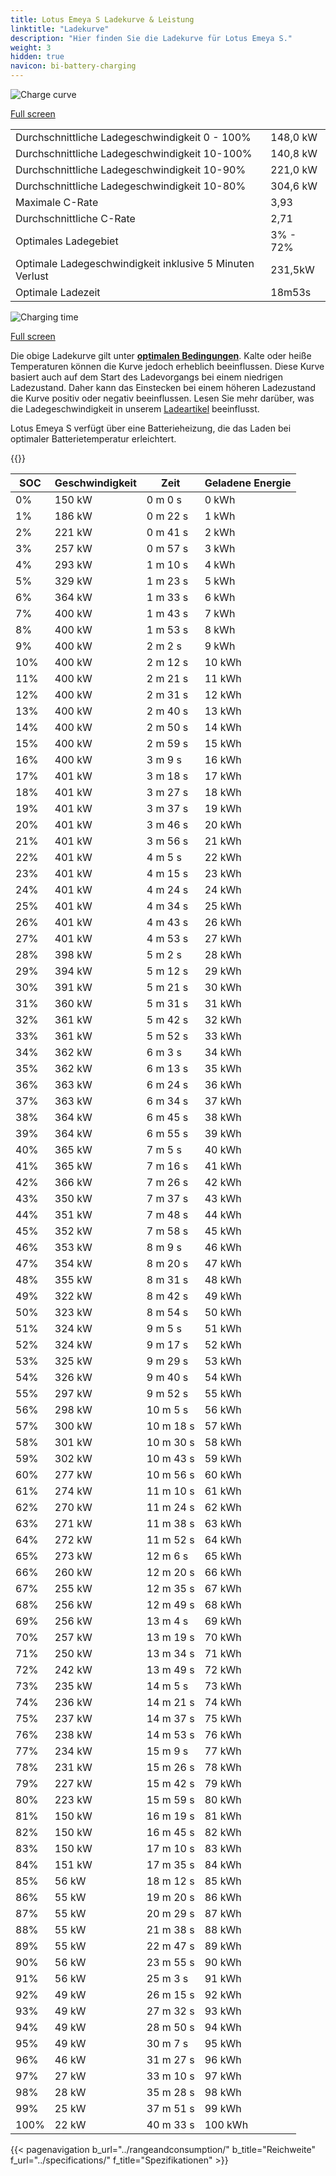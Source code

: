 ```yaml
---
title: Lotus Emeya S Ladekurve & Leistung
linktitle: "Ladekurve"
description: "Hier finden Sie die Ladekurve für Lotus Emeya S."
weight: 3
hidden: true
navicon: bi-battery-charging
---
```

<!-- markdownlint-disable MD033 -->
<img src="/images/models/lotus/emeya/emeya_s/chargingcurve.svg" alt="Charge curve" class="img-fluid">

[Full screen](/images/models/lotus/emeya/emeya_s/chargingcurve.svg)


<table class="table table-striped border">
<tbody>
<tr>
<td>Durchschnittliche Ladegeschwindigkeit 0 - 100%</td><td>148,0 kW</td>
</tr>
<tr>
<td>Durchschnittliche Ladegeschwindigkeit 10-100%</td><td>140,8 kW</td>
</tr>
<tr>
<td>Durchschnittliche Ladegeschwindigkeit 10-90%</td><td>221,0 kW</td>
</tr>
<tr>
<td>Durchschnittliche Ladegeschwindigkeit 10-80%</td><td>304,6 kW</td>
</tr>
<tr>
<td>Maximale C-Rate</td><td>3,93</td>
</tr>
<tr>
<td>Durchschnittliche C-Rate</td><td>2,71</td>
</tr>
<tr>
<td>Optimales Ladegebiet</td><td>3% - 72%</td>
</tr>
<tr>
<td>Optimale Ladegeschwindigkeit inklusive 5 Minuten Verlust</td><td>231,5kW</td>
</tr>
<tr>
<td>Optimale Ladezeit</td><td>18m53s</td>
</tr>
</tbody>
</table>
<img src="/images/models/lotus/emeya/emeya_s/chargingtime.svg" alt="Charging time" class="img-fluid">

[Full screen](/images/models/lotus/emeya/emeya_s/chargingtime.svg)


Die obige Ladekurve gilt unter **[optimalen Bedingungen](../../../../../technology/battery/charging/#temperature)**. Kalte oder heiße Temperaturen können die Kurve jedoch erheblich beeinflussen. Diese Kurve basiert auch auf dem Start des Ladevorgangs bei einem niedrigen Ladezustand. Daher kann das Einstecken bei einem höheren Ladezustand die Kurve positiv oder negativ beeinflussen. Lesen Sie mehr darüber, was die Ladegeschwindigkeit in unserem [Ladeartikel](../../../../../technology/battery/charging/) beeinflusst.


Lotus Emeya S verfügt über eine Batterieheizung, die das Laden bei optimaler Batterietemperatur erleichtert.


{{<evkxdisplayaddarticle />}}
<table class="table table-striped border">
<thead>
<tr><th>SOC</th><th>Geschwindigkeit</th><th>Zeit</th><th>Geladene Energie</th></tr>
</thead>
<tbody>
<tr>
<td>0%</td><td>150 kW</td><td> 0 m 0 s </td><td>0 kWh </td>
</tr>
<tr>
<td>1%</td><td>186 kW</td><td> 0 m 22 s </td><td>1 kWh </td>
</tr>
<tr>
<td>2%</td><td>221 kW</td><td> 0 m 41 s </td><td>2 kWh </td>
</tr>
<tr>
<td>3%</td><td>257 kW</td><td> 0 m 57 s </td><td>3 kWh </td>
</tr>
<tr>
<td>4%</td><td>293 kW</td><td> 1 m 10 s </td><td>4 kWh </td>
</tr>
<tr>
<td>5%</td><td>329 kW</td><td> 1 m 23 s </td><td>5 kWh </td>
</tr>
<tr>
<td>6%</td><td>364 kW</td><td> 1 m 33 s </td><td>6 kWh </td>
</tr>
<tr>
<td>7%</td><td>400 kW</td><td> 1 m 43 s </td><td>7 kWh </td>
</tr>
<tr>
<td>8%</td><td>400 kW</td><td> 1 m 53 s </td><td>8 kWh </td>
</tr>
<tr>
<td>9%</td><td>400 kW</td><td> 2 m 2 s </td><td>9 kWh </td>
</tr>
<tr>
<td>10%</td><td>400 kW</td><td> 2 m 12 s </td><td>10 kWh </td>
</tr>
<tr>
<td>11%</td><td>400 kW</td><td> 2 m 21 s </td><td>11 kWh </td>
</tr>
<tr>
<td>12%</td><td>400 kW</td><td> 2 m 31 s </td><td>12 kWh </td>
</tr>
<tr>
<td>13%</td><td>400 kW</td><td> 2 m 40 s </td><td>13 kWh </td>
</tr>
<tr>
<td>14%</td><td>400 kW</td><td> 2 m 50 s </td><td>14 kWh </td>
</tr>
<tr>
<td>15%</td><td>400 kW</td><td> 2 m 59 s </td><td>15 kWh </td>
</tr>
<tr>
<td>16%</td><td>400 kW</td><td> 3 m 9 s </td><td>16 kWh </td>
</tr>
<tr>
<td>17%</td><td>401 kW</td><td> 3 m 18 s </td><td>17 kWh </td>
</tr>
<tr>
<td>18%</td><td>401 kW</td><td> 3 m 27 s </td><td>18 kWh </td>
</tr>
<tr>
<td>19%</td><td>401 kW</td><td> 3 m 37 s </td><td>19 kWh </td>
</tr>
<tr>
<td>20%</td><td>401 kW</td><td> 3 m 46 s </td><td>20 kWh </td>
</tr>
<tr>
<td>21%</td><td>401 kW</td><td> 3 m 56 s </td><td>21 kWh </td>
</tr>
<tr>
<td>22%</td><td>401 kW</td><td> 4 m 5 s </td><td>22 kWh </td>
</tr>
<tr>
<td>23%</td><td>401 kW</td><td> 4 m 15 s </td><td>23 kWh </td>
</tr>
<tr>
<td>24%</td><td>401 kW</td><td> 4 m 24 s </td><td>24 kWh </td>
</tr>
<tr>
<td>25%</td><td>401 kW</td><td> 4 m 34 s </td><td>25 kWh </td>
</tr>
<tr>
<td>26%</td><td>401 kW</td><td> 4 m 43 s </td><td>26 kWh </td>
</tr>
<tr>
<td>27%</td><td>401 kW</td><td> 4 m 53 s </td><td>27 kWh </td>
</tr>
<tr>
<td>28%</td><td>398 kW</td><td> 5 m 2 s </td><td>28 kWh </td>
</tr>
<tr>
<td>29%</td><td>394 kW</td><td> 5 m 12 s </td><td>29 kWh </td>
</tr>
<tr>
<td>30%</td><td>391 kW</td><td> 5 m 21 s </td><td>30 kWh </td>
</tr>
<tr>
<td>31%</td><td>360 kW</td><td> 5 m 31 s </td><td>31 kWh </td>
</tr>
<tr>
<td>32%</td><td>361 kW</td><td> 5 m 42 s </td><td>32 kWh </td>
</tr>
<tr>
<td>33%</td><td>361 kW</td><td> 5 m 52 s </td><td>33 kWh </td>
</tr>
<tr>
<td>34%</td><td>362 kW</td><td> 6 m 3 s </td><td>34 kWh </td>
</tr>
<tr>
<td>35%</td><td>362 kW</td><td> 6 m 13 s </td><td>35 kWh </td>
</tr>
<tr>
<td>36%</td><td>363 kW</td><td> 6 m 24 s </td><td>36 kWh </td>
</tr>
<tr>
<td>37%</td><td>363 kW</td><td> 6 m 34 s </td><td>37 kWh </td>
</tr>
<tr>
<td>38%</td><td>364 kW</td><td> 6 m 45 s </td><td>38 kWh </td>
</tr>
<tr>
<td>39%</td><td>364 kW</td><td> 6 m 55 s </td><td>39 kWh </td>
</tr>
<tr>
<td>40%</td><td>365 kW</td><td> 7 m 5 s </td><td>40 kWh </td>
</tr>
<tr>
<td>41%</td><td>365 kW</td><td> 7 m 16 s </td><td>41 kWh </td>
</tr>
<tr>
<td>42%</td><td>366 kW</td><td> 7 m 26 s </td><td>42 kWh </td>
</tr>
<tr>
<td>43%</td><td>350 kW</td><td> 7 m 37 s </td><td>43 kWh </td>
</tr>
<tr>
<td>44%</td><td>351 kW</td><td> 7 m 48 s </td><td>44 kWh </td>
</tr>
<tr>
<td>45%</td><td>352 kW</td><td> 7 m 58 s </td><td>45 kWh </td>
</tr>
<tr>
<td>46%</td><td>353 kW</td><td> 8 m 9 s </td><td>46 kWh </td>
</tr>
<tr>
<td>47%</td><td>354 kW</td><td> 8 m 20 s </td><td>47 kWh </td>
</tr>
<tr>
<td>48%</td><td>355 kW</td><td> 8 m 31 s </td><td>48 kWh </td>
</tr>
<tr>
<td>49%</td><td>322 kW</td><td> 8 m 42 s </td><td>49 kWh </td>
</tr>
<tr>
<td>50%</td><td>323 kW</td><td> 8 m 54 s </td><td>50 kWh </td>
</tr>
<tr>
<td>51%</td><td>324 kW</td><td> 9 m 5 s </td><td>51 kWh </td>
</tr>
<tr>
<td>52%</td><td>324 kW</td><td> 9 m 17 s </td><td>52 kWh </td>
</tr>
<tr>
<td>53%</td><td>325 kW</td><td> 9 m 29 s </td><td>53 kWh </td>
</tr>
<tr>
<td>54%</td><td>326 kW</td><td> 9 m 40 s </td><td>54 kWh </td>
</tr>
<tr>
<td>55%</td><td>297 kW</td><td> 9 m 52 s </td><td>55 kWh </td>
</tr>
<tr>
<td>56%</td><td>298 kW</td><td> 10 m 5 s </td><td>56 kWh </td>
</tr>
<tr>
<td>57%</td><td>300 kW</td><td> 10 m 18 s </td><td>57 kWh </td>
</tr>
<tr>
<td>58%</td><td>301 kW</td><td> 10 m 30 s </td><td>58 kWh </td>
</tr>
<tr>
<td>59%</td><td>302 kW</td><td> 10 m 43 s </td><td>59 kWh </td>
</tr>
<tr>
<td>60%</td><td>277 kW</td><td> 10 m 56 s </td><td>60 kWh </td>
</tr>
<tr>
<td>61%</td><td>274 kW</td><td> 11 m 10 s </td><td>61 kWh </td>
</tr>
<tr>
<td>62%</td><td>270 kW</td><td> 11 m 24 s </td><td>62 kWh </td>
</tr>
<tr>
<td>63%</td><td>271 kW</td><td> 11 m 38 s </td><td>63 kWh </td>
</tr>
<tr>
<td>64%</td><td>272 kW</td><td> 11 m 52 s </td><td>64 kWh </td>
</tr>
<tr>
<td>65%</td><td>273 kW</td><td> 12 m 6 s </td><td>65 kWh </td>
</tr>
<tr>
<td>66%</td><td>260 kW</td><td> 12 m 20 s </td><td>66 kWh </td>
</tr>
<tr>
<td>67%</td><td>255 kW</td><td> 12 m 35 s </td><td>67 kWh </td>
</tr>
<tr>
<td>68%</td><td>256 kW</td><td> 12 m 49 s </td><td>68 kWh </td>
</tr>
<tr>
<td>69%</td><td>256 kW</td><td> 13 m 4 s </td><td>69 kWh </td>
</tr>
<tr>
<td>70%</td><td>257 kW</td><td> 13 m 19 s </td><td>70 kWh </td>
</tr>
<tr>
<td>71%</td><td>250 kW</td><td> 13 m 34 s </td><td>71 kWh </td>
</tr>
<tr>
<td>72%</td><td>242 kW</td><td> 13 m 49 s </td><td>72 kWh </td>
</tr>
<tr>
<td>73%</td><td>235 kW</td><td> 14 m 5 s </td><td>73 kWh </td>
</tr>
<tr>
<td>74%</td><td>236 kW</td><td> 14 m 21 s </td><td>74 kWh </td>
</tr>
<tr>
<td>75%</td><td>237 kW</td><td> 14 m 37 s </td><td>75 kWh </td>
</tr>
<tr>
<td>76%</td><td>238 kW</td><td> 14 m 53 s </td><td>76 kWh </td>
</tr>
<tr>
<td>77%</td><td>234 kW</td><td> 15 m 9 s </td><td>77 kWh </td>
</tr>
<tr>
<td>78%</td><td>231 kW</td><td> 15 m 26 s </td><td>78 kWh </td>
</tr>
<tr>
<td>79%</td><td>227 kW</td><td> 15 m 42 s </td><td>79 kWh </td>
</tr>
<tr>
<td>80%</td><td>223 kW</td><td> 15 m 59 s </td><td>80 kWh </td>
</tr>
<tr>
<td>81%</td><td>150 kW</td><td> 16 m 19 s </td><td>81 kWh </td>
</tr>
<tr>
<td>82%</td><td>150 kW</td><td> 16 m 45 s </td><td>82 kWh </td>
</tr>
<tr>
<td>83%</td><td>150 kW</td><td> 17 m 10 s </td><td>83 kWh </td>
</tr>
<tr>
<td>84%</td><td>151 kW</td><td> 17 m 35 s </td><td>84 kWh </td>
</tr>
<tr>
<td>85%</td><td>56 kW</td><td> 18 m 12 s </td><td>85 kWh </td>
</tr>
<tr>
<td>86%</td><td>55 kW</td><td> 19 m 20 s </td><td>86 kWh </td>
</tr>
<tr>
<td>87%</td><td>55 kW</td><td> 20 m 29 s </td><td>87 kWh </td>
</tr>
<tr>
<td>88%</td><td>55 kW</td><td> 21 m 38 s </td><td>88 kWh </td>
</tr>
<tr>
<td>89%</td><td>55 kW</td><td> 22 m 47 s </td><td>89 kWh </td>
</tr>
<tr>
<td>90%</td><td>56 kW</td><td> 23 m 55 s </td><td>90 kWh </td>
</tr>
<tr>
<td>91%</td><td>56 kW</td><td> 25 m 3 s </td><td>91 kWh </td>
</tr>
<tr>
<td>92%</td><td>49 kW</td><td> 26 m 15 s </td><td>92 kWh </td>
</tr>
<tr>
<td>93%</td><td>49 kW</td><td> 27 m 32 s </td><td>93 kWh </td>
</tr>
<tr>
<td>94%</td><td>49 kW</td><td> 28 m 50 s </td><td>94 kWh </td>
</tr>
<tr>
<td>95%</td><td>49 kW</td><td> 30 m 7 s </td><td>95 kWh </td>
</tr>
<tr>
<td>96%</td><td>46 kW</td><td> 31 m 27 s </td><td>96 kWh </td>
</tr>
<tr>
<td>97%</td><td>27 kW</td><td> 33 m 10 s </td><td>97 kWh </td>
</tr>
<tr>
<td>98%</td><td>28 kW</td><td> 35 m 28 s </td><td>98 kWh </td>
</tr>
<tr>
<td>99%</td><td>25 kW</td><td> 37 m 51 s </td><td>99 kWh </td>
</tr>
<tr>
<td>100%</td><td>22 kW</td><td> 40 m 33 s </td><td>100 kWh </td>
</tr>
</tbody>
</table>


{{< pagenavigation b_url="../rangeandconsumption/" b_title="Reichweite" f_url="../specifications/" f_title="Spezifikationen" >}}
